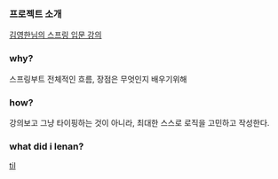 ### 프로젝트 소개
[김영한님의 스프링 입문 강의](https://www.inflearn.com/course/%EC%8A%A4%ED%94%84%EB%A7%81-%EC%9E%85%EB%AC%B8-%EC%8A%A4%ED%94%84%EB%A7%81%EB%B6%80%ED%8A%B8#) 

### why?
스프링부트 전체적인 흐름, 장점은 무엇인지 배우기위해

### how?
강의보고 그냥 타이핑하는 것이 아니라, 최대한 스스로 로직을 고민하고 작성한다. 

### what did i lenan?
[til](https://github.com/Hanul-s-play-ground/hello-springboot/blob/master/TIL/til.md)
